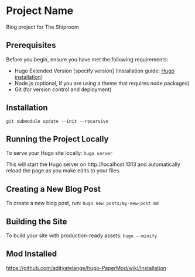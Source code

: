 # Project Name

Blog project for The Shiproom

## Prerequisites

Before you begin, ensure you have met the following requirements:
- Hugo Extended Version [specify version] (Installation guide: [Hugo installation](https://gohugo.io/getting-started/installing/))
- Node.js (optional, if you are using a theme that requires node packages)
- Git (for version control and deployment)

## Installation

`git submodule update --init --recursive`

## Running the Project Locally

To serve your Hugo site locally:
`hugo server`

This will start the Hugo server on http://localhost:1313 and automatically reload the page as you make edits to your files.

## Creating a New Blog Post

To create a new blog post, run:
`hugo new posts/my-new-post.md`

## Building the Site

To build your site with production-ready assets:
`hugo --minify`

## Mod Installed
https://github.com/adityatelange/hugo-PaperMod/wiki/Installation